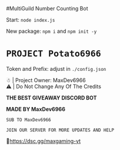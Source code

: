 #MultiGuild Number Counting Bot

Start: `node index.js`

New package: `npm i` and `npm init -y`
# `PROJECT Potato6966`

Token and Prefix: adjust in `./config.json`

☃︎ | Project Owner: MaxDev6966<br>⚠︎ | Do Not Change Any Of The Credits

**__THE BEST GIVEAWAY DISCORD BOT__**

**__MADE BY MaxDev6966__**

`SUB TO MaxDev6966`

`JOIN OUR SERVER FOR MORE UPDATES AND HELP`

📝https://dsc.gg/maxgaming-yt
